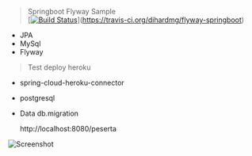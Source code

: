 >Springboot Flyway Sample  
[[![Build Status](https://travis-ci.org/dihardmg/flyway-springboot.svg?branch=master)](https://travis-ci.org/dihardmg/flyway-springboot)](https://travis-ci.org/dihardmg/flyway-springboot)
 - JPA
 - MySql
 - Flyway

>Test deploy heroku
 - spring-cloud-heroku-connector
 - postgresql
 - Data db.migration




    http://localhost:8080/peserta



 ![Screenshot](https://image.prntscr.com/image/2lFlGQiPQWW143Dr0gBafQ.png)
